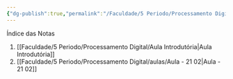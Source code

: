 ```yaml
---
{"dg-publish":true,"permalink":"/Faculdade/5 Periodo/Processamento Digital/PDI/","tags":["root, PDI"],"created":"2024-06-26T00:24:10.600-03:00"}
---
```


Índice das Notas
1. [[Faculdade/5 Periodo/Processamento Digital/Aula Introdutória\|Aula Introdutória]]
2.  [[Faculdade/5 Periodo/Processamento Digital/aulas/Aula - 21 02\|Aula - 21 02]]